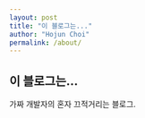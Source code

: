 ```yaml
---
layout: post
title: "이 블로그는..."
author: "Hojun Choi"
permalink: /about/
---
```


## 이 블로그는...
가짜 개발자의 혼자 끄적거리는 블로그.
